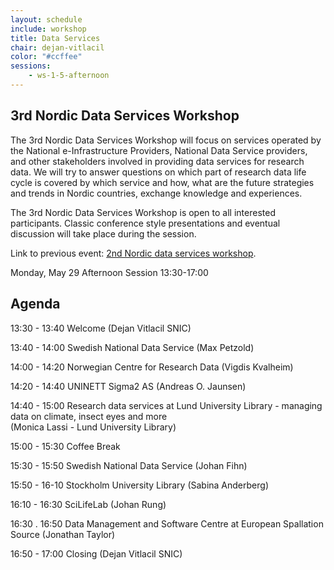 ```yaml
---
layout: schedule
include: workshop
title: Data Services
chair: dejan-vitlacil
color: "#ccffee"
sessions:
    - ws-1-5-afternoon
---
```


## 3rd Nordic Data Services Workshop

The 3rd Nordic Data Services Workshop will focus on
services operated by the National e-Infrastructure Providers, National
Data Service providers, and other stakeholders involved in providing
data services for research data. We will try to answer questions on
which part of research data life cycle is covered by which service and
how, what are the future strategies and trends in Nordic countries,
exchange knowledge and experiences.  

The 3rd Nordic Data Services Workshop is open to all
interested participants. Classic conference style presentations and
eventual discussion will take place during the session.

Link to previous event: [2nd Nordic data services workshop](https://wiki.neic.no/wiki/2nd_Nordic_data_services_workshop).


Monday, May 29 
Afternoon Session 13:30-17:00

Agenda 
----------------

13:30 - 13:40 Welcome (Dejan Vitlacil SNIC)

13:40 - 14:00 Swedish National Data Service (Max Petzold)  

14:00 - 14:20 Norwegian Centre for Research Data (Vigdis Kvalheim)  

14:20 - 14:40 UNINETT Sigma2 AS (Andreas O. Jaunsen)

14:40 - 15:00 Research data services at Lund University Library - managing data on climate, insect eyes and more <br />
              (Monica Lassi - Lund University Library)
 
15:00 - 15:30 Coffee Break
 
15:30 - 15:50 Swedish National Data Service (Johan Fihn)

15:50 - 16-10 Stockholm University Library (Sabina Anderberg) 

16:10 - 16:30 SciLifeLab (Johan Rung)

16:30 . 16:50 Data Management and Software Centre at European Spallation Source (Jonathan Taylor)

16:50 - 17:00 Closing (Dejan Vitlacil SNIC) 

